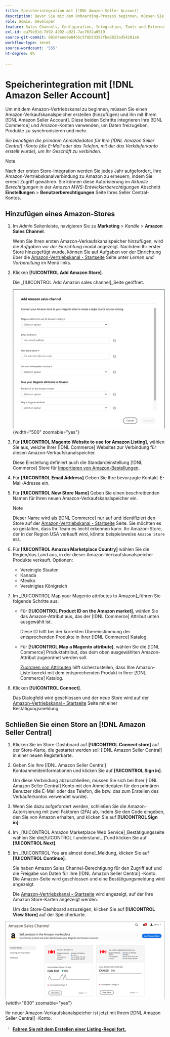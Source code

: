 ```yaml
---
title: Speicherintegration mit [!DNL Amazon Seller Account]
description: Bevor Sie mit dem Onboarding-Prozess beginnen, müssen Sie einen Amazon-Sales Channel-Store erstellen (hinzufügen) und ihn mit Ihrem Amazon-Verkaufskonto verbinden.
role: Admin, Developer
feature: Sales Channels, Configuration, Integration, Tools and External Services
exl-id: ea79e91d-7d92-4992-a921-7ac7632a0519
source-git-commit: 801d4eee9e84b5c5f8b53397fbe8023ad54281e6
workflow-type: tm+mt
source-wordcount: '555'
ht-degree: 0%

---
```


# Speicherintegration mit [!DNL Amazon Seller Account]

Um mit dem Amazon-Vertriebskanal zu beginnen, müssen Sie einen Amazon-Verkaufskanalspeicher erstellen (hinzufügen) und ihn mit Ihrem [!DNL Amazon Seller Account]. Diese beiden Schritte integrieren Ihre [!DNL Commerce] und Amazon-Konten verwenden, um Daten freizugeben, Produkte zu synchronisieren und mehr.

_Sie benötigen die primären Anmeldedaten für Ihre [!DNL Amazon Seller Central] -Konto (die E-Mail oder das Telefon, mit der das Verkäuferkonto erstellt wurde), um Ihr Geschäft zu verbinden._

>[!NOTE]
>
>Nach der ersten Store-Integration werden Sie jedes Jahr aufgefordert, Ihre Amazon-Vertriebskanalverbindung zu Amazon zu erneuern, indem Sie erneut Zugriff gewähren. Sie können diese Autorisierung im _Aktuelle Berechtigungen_ in der _Amazon MWS-Entwicklerberechtigungen_ Abschnitt **Einstellungen** > **Benutzerberechtigungen** Seite Ihres Seller Central-Kontos.

## Hinzufügen eines Amazon-Stores

1. Im _Admin_ Seitenleiste, navigieren Sie zu **Marketing** > _Kanäle_ > **Amazon Sales Channel**.

   Wenn Sie Ihren ersten Amazon-Verkaufskanalspeicher hinzufügen, wird die _Aufgaben vor der Einrichtung_ modal angezeigt. Nachdem Ihr erster Store hinzugefügt wurde, können Sie auf Aufgaben vor der Einrichtung über die [Amazon-Vertriebskanal - Startseite](./amazon-sales-channel-home.md) Seite unter _Lernen und Vorbereitung_ im Menü links.

1. Klicken **[!UICONTROL Add Amazon Store]**.

   Die _[!UICONTROL Add Amazon sales channel]_Seite geöffnet.

   ![Amazon Sales Channel Store hinzufügen](assets/amazon-store-integration.png){width="500" zoomable="yes"}

1. Für **[!UICONTROL Magento Website to use for Amazon Listing]**, wählen Sie aus, welche Ihrer [!DNL Commerce] Websites zur Verbindung für diesen Amazon-Verkaufskanalspeicher.

   Diese Einstellung definiert auch die Standardeinstellung [!DNL Commerce] Store für [Importieren von Amazon-Bestellungen](./order-settings.md).

1. Für **[!UICONTROL Email Address]** Geben Sie Ihre bevorzugte Kontakt-E-Mail-Adresse ein.

1. Für **[!UICONTROL New Store Name]** Geben Sie einen beschreibenden Namen für Ihren neuen Amazon-Verkaufskanalspeicher ein.

   >[!NOTE]
   >
   >Dieser Name wird als [!DNL Commerce] nur auf und identifiziert den Store auf der [Amazon-Vertriebskanal - Startseite](./amazon-sales-channel-home.md) Seite. Sie möchten es so gestalten, dass Ihr Team es leicht erkennen kann. Ihr Amazon-Store, der in der Region USA verkauft wird, könnte beispielsweise `Amazon Store USA`.

1. Für **[!UICONTROL Amazon Marketplace Country]** wählen Sie die Region/das Land aus, in der dieser Amazon-Verkaufskanalspeicher Produkte verkauft. Optionen:

   - Vereinigte Staaten
   - Kanada
   - Mexiko
   - Vereinigtes Königreich

1. Im _[!UICONTROL Map your Magento attributes to Amazon]_führen Sie folgende Schritte aus:

   - Für **[!UICONTROL Product ID on the Amazon market]**, wählen Sie das Amazon-Attribut aus, das der [!DNL Commerce] Attribut unten ausgewählt ist.

     Diese ID hilft bei der korrekten Übereinstimmung der entsprechenden Produkte in Ihrer [!DNL Commerce] Katalog.

   - Für **[!UICONTROL Map a Magento attribute]**, wählen Sie die [!DNL Commerce] Produktattribut, das dem oben ausgewählten Amazon-Attribut zugeordnet werden soll.

     [Zuordnen von Attributen](./ob-creating-magento-attributes.md) hilft sicherzustellen, dass Ihre Amazon-Liste korrekt mit dem entsprechenden Produkt in Ihrer [!DNL Commerce] Katalog.

1. Klicken **[!UICONTROL Connect]**.

   Das Dialogfeld wird geschlossen und der neue Store wird auf der [Amazon-Vertriebskanal - Startseite](./amazon-sales-channel-home.md) Seite mit einer Bestätigungsmeldung.

## Schließen Sie einen Store an [!DNL Amazon Seller Central]

1. Klicken Sie im Store-Dashboard auf **[!UICONTROL Connect store]** auf der Store-Karte, die gestartet werden soll [!DNL Amazon Seller Central] in einer neuen Registerkarte.

1. Geben Sie Ihre [!DNL Amazon Seller Central] Kontoanmeldeinformationen und klicken Sie auf **[!UICONTROL Sign in]**.

   Um diese Verbindung abzuschließen, müssen Sie sich bei Ihrer [!DNL Amazon Seller Central] Konto mit den Anmeldedaten für den primären Benutzer (die E-Mail oder das Telefon, die bzw. das zum Erstellen des Verkäuferkontos verwendet wurde).

1. Wenn Sie dazu aufgefordert werden, schließen Sie die Amazon-Autorisierung mit zwei Faktoren (2FA) ab, indem Sie den Code eingeben, den Sie von Amazon erhalten, und klicken Sie auf **[!UICONTROL Sign in]**.

1. Im _[!UICONTROL Amazon Marketplace Web Service]_Bestätigungsseite wählen Sie die[!UICONTROL I understand...]&quot;und klicken Sie auf **[!UICONTROL Next]**.

1. Im _[!UICONTROL You are almost done]_Meldung, klicken Sie auf **[!UICONTROL Continue]**.

   Sie haben Amazon Sales Channel-Berechtigung für den Zugriff auf und die Freigabe von Daten für Ihre [!DNL Amazon Seller Central] -Konto. Die Amazon-Seite wird geschlossen und eine Bestätigungsmeldung wird angezeigt.

   Die [Amazon-Vertriebskanal - Startseite](./amazon-sales-channel-home.md) wird angezeigt, auf der Ihre Amazon Store-Karten angezeigt werden.

   Um das Store-Dashboard anzuzeigen, klicken Sie auf **[!UICONTROL View Store]** auf der Speicherkarte.

![Amazon-Vertriebskanal-Homepage mit neuer Speicherkarte](assets/asc-dashboard-after-2fa.png){width="600" zoomable="yes"}

Ihr neuer Amazon-Verkaufskanalspeicher ist jetzt mit Ihrem [!DNL Amazon Seller Central] -Konto.

![Nächstes Symbol](assets/btn-next.png) [**Fahren Sie mit dem Erstellen einer Listing-Regel fort.**](./ob-create-listing-rule.md)

